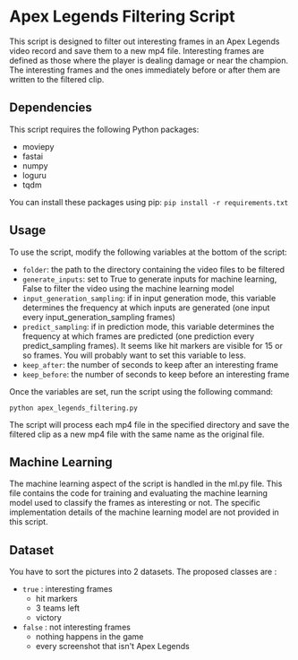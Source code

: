 # Apex Legends Filtering Script

This script is designed to filter out interesting frames in an Apex Legends video record and save them to a new mp4 file. Interesting frames are defined as those where the player is dealing damage or near the champion. The interesting frames and the ones immediately before or after them are written to the filtered clip.

## Dependencies

This script requires the following Python packages:
- moviepy
- fastai
- numpy
- loguru
- tqdm

You can install these packages using pip:
`pip install -r requirements.txt`

## Usage

To use the script, modify the following variables at the bottom of the script:

- `folder`: the path to the directory containing the video files to be filtered
- `generate_inputs`: set to True to generate inputs for machine learning, False to filter the video using the machine learning model
- `input_generation_sampling`: if in input generation mode, this variable determines the frequency at which inputs are generated (one input every input_generation_sampling frames)
- `predict_sampling`: if in prediction mode, this variable determines the frequency at which frames are predicted (one prediction every predict_sampling frames). It seems like hit markers are visible for 15 or so frames. You will probably want to set this variable to less.
- `keep_after`: the number of seconds to keep after an interesting frame
- `keep_before`: the number of seconds to keep before an interesting frame

Once the variables are set, run the script using the following command:

`python apex_legends_filtering.py`

The script will process each mp4 file in the specified directory and save the filtered clip as a new mp4 file with the same name as the original file.

## Machine Learning

The machine learning aspect of the script is handled in the ml.py file. This file contains the code for training and evaluating the machine learning model used to classify the frames as interesting or not. The specific implementation details of the machine learning model are not provided in this script.

## Dataset

You have to sort the pictures into 2 datasets. The proposed classes are :
- `true` : interesting frames
  - hit markers
  - 3 teams left
  - victory
- `false` : not interesting frames
  - nothing happens in the game
  - every screenshot that isn't Apex Legends
